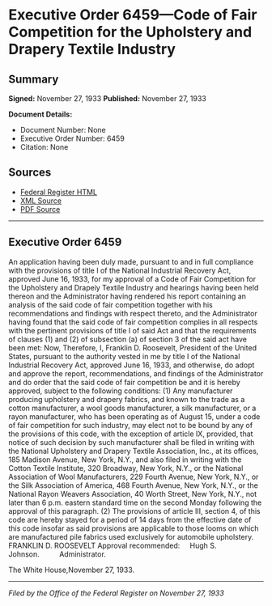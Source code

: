 # Executive Order 6459—Code of Fair Competition for the Upholstery and Drapery Textile Industry

## Summary

**Signed:** November 27, 1933
**Published:** November 27, 1933

**Document Details:**
- Document Number: None
- Executive Order Number: 6459
- Citation: None

## Sources
- [Federal Register HTML](https://www.presidency.ucsb.edu/documents/executive-order-6459-code-fair-competition-for-the-upholstery-and-drapery-textile-industry)
- [XML Source](None)
- [PDF Source](None)

---

## Executive Order 6459

An application having been duly made, pursuant to and in full compliance with the provisions of title I of the National Industrial Recovery Act, approved June 16, 1933, for my approval of a Code of Fair Competition for the Upholstery and Drapeiy Textile Industry and hearings having been held thereon and the Administrator having rendered his report containing an analysis of the said code of fair competition together with his recommendations and findings with respect thereto, and the Administrator having found that the said code of fair competition complies in all respects with the pertinent provisions of title I of said Act and that the requirements of clauses (1) and (2) of subsection (a) of section 3 of the said act have been met:
Now, Therefore, I, Franklin D. Roosevelt, President of the United States, pursuant to the authority vested in me by title I of the National Industrial Recovery Act, approved June 16, 1933, and otherwise, do adopt and approve the report, recommendations, and findings of the Administrator and do order that the said code of fair competition be and it is hereby approved, subject to the following conditions:
    (1) Any manufacturer producing upholstery and drapery fabrics, and known to the trade as a cotton manufacturer, a wool goods manufacturer, a silk manufacturer, or a rayon manufacturer, who has been operating as of August 15, under a code of fair competition for such industry, may elect not to be bound by any of the provisions of this code, with the exception of article IX, provided, that notice of such decision by such manufacturer shall be filed in writing with the National Upholstery and Drapery Textile Association, Inc., at its offices, 185 Madison Avenue, New York, N.Y., and also filed in writing with the Cotton Textile Institute, 320 Broadway, New York, N.Y., or the National Association of Wool Manufacturers, 229 Fourth Avenue, New York, N.Y., or the Silk Association of America, 468 Fourth Avenue, New York, N.Y., or the National Rayon Weavers Association, 40 Worth Street, New York, N.Y., not later than 6 p.m. eastern standard time on the second Monday following the approval of this paragraph.
    (2) The provisions of article III, section 4, of this code are hereby stayed for a period of 14 days from the effective date of this code insofar as said provisions are applicable to those looms on which are manufactured pile fabrics used exclusively for automobile upholstery.
FRANKLIN D. ROOSEVELT
Approval recommended:     Hugh S. Johnson.          Administrator.

The White House,November 27, 1933.

---

*Filed by the Office of the Federal Register on November 27, 1933*
